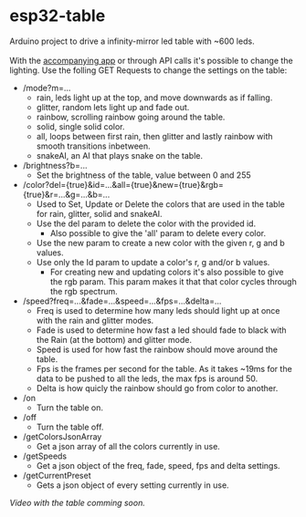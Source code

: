 # esp32-table
Arduino project to drive a infinity-mirror led table with ~600 leds. <br> 
<br>
With the [accompanying app](https://github.com/GoodGuyMe/android-table) or through API calls it's possible to change the lighting.
Use the folling GET Requests to change the settings on the table:
* /mode?m=...
  * rain, leds light up at the top, and move downwards as if falling.
  * glitter, random lets light up and fade out.
  * rainbow, scrolling rainbow going around the table.
  * solid, single solid color.
  * all, loops between first rain, then glitter and lastly rainbow with smooth transitions inbetween.
  * snakeAI, an AI that plays snake on the table.
* /brightness?b=...
  * Set the brightness of the table, value between 0 and 255
* /color?del={true}&id=...&all={true}&new={true}&rgb={true}&r=...&g=...&b=...
  * Used to Set, Update or Delete the colors that are used in the table for rain, glitter, solid and snakeAI.
  * Use the del param to delete the color with the provided id.
    * Also possible to give the 'all' param to delete every color.
  * Use the new param to create a new color with the given r, g and b values.
  * Use only the Id param to update a color's r, g and/or b values.
    * For creating new and updating colors it's also possible to give the rgb param. This param makes it that that color cycles through the rgb spectrum.
* /speed?freq=...&fade=...&speed=...&fps=...&delta=...
  * Freq is used to determine how many leds should light up at once with the rain and glitter modes.
  * Fade is used to determine how fast a led should fade to black with the Rain (at the bottom) and glitter mode.
  * Speed is used for how fast the rainbow should move around the table.
  * Fps is the frames per second for the table. As it takes ~19ms for the data to be pushed to all the leds, the max fps is around 50.
  * Delta is how quicly the rainbow should go from color to another.
* /on
  * Turn the table on.
* /off
  * Turn the table off.
* /getColorsJsonArray
  * Get a json array of all the colors currently in use.
* /getSpeeds
  * Get a json object of the freq, fade, speed, fps and delta settings.
* /getCurrentPreset
  * Gets a json object of every setting currently in use.
  
_Video with the table comming soon._
